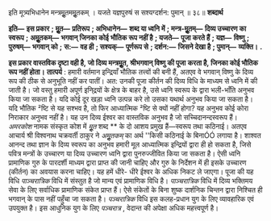  

इति मूत्र्यभिधानेन मन्त्रमूॢतममूॢतकम् । यजते यज्ञपुरुषं स सश्यग्दर्शन: पुमान् ॥ ३८॥ **शब्दार्थ** 

**इति—** **इस प्रकार** **; मूॢत—** **प्रतिरूप** **; अभिधानेन—** **शब्द या ध्वनि में** **; मन्त्र-मूॢतम्—** **दिव्य उच्चारण का स्वरूप** **;** **अमूॢतकम्—** **भगवान् जिनका कोई भौतिक रूप नहीं है** **; यजते—** **पूजा करते हैं** **; यज्ञ—** **विष्णु** **; पुरुषम्—** **भगवान् को** **;** **स:—** **वह ही** **; सश्यक्—** **पूर्णरूप से** **; दर्शन:—** **जिसने देखा है** **; पुमान्—** **व्यक्ति।** **.** 

**इस प्रकार वास्तविक दृष्टा वही है, जो दिव्य मन्त्रमूॢत, श्रीभगवान् विष्णु की पूजा** **करता है, जिनका कोई भौतिक रूप नहीं होता।** **तात्पर्य** : हमारी वर्तमान इन्द्रियाँ भौतिक तत्त्वों की बनी हैं, अतएव वे भगवान् विष्णु के दिव्य रूप की ठीक से अनुभूति नहीं कर पातीं। अत: उनकी पूजा कीर्तन की दिव्य विधि के माध्यम से ध्वनि में की जाती है। जो वस्तु हमारी अपूर्ण इनि्द्रयों के क्षेत्र के बाहर है, उसे ध्वनि स्वरूप के द्वारा भली-भाँति अनुभव किया जा सकता है। यदि कोई दूर खड़ा ध्वनि उत्पन्न करे तो उसका यथार्थ अनुभव किया जा सकता है। यदि भौतिक ²ष्टि से यह सश्भव है, तो फिर आध्यात्मिक ²ष्टि से क्यों नहीं होगा? यह अनुभव कोई कोरा निराकार अनुभव नहीं है। यह उन दिव्य ईश्वर का वास्तविक अनुभव है जो सच्चिदानन्दस्वरूप हैं। *अमरकोश* नामक संस्कृत कोश में *मूॢत* शब्द ** के दो आशय प्रमुख हैं—स्वरूप तथा कठिनाई। अतएव आचार्य श्री विश्वनाथ चक्रवर्ती ठाकुर ने *अमूॢतकम्* का अर्थ ''किसी कठिनाई के बिनाÓÓ लगाया है। शाश्वत आनन्द तथा ज्ञान के दिव्य स्वरूप का अनुभव हमारी मूल आध्यात्मिक इन्द्रियों द्वारा ही हो सकता है, जिसे पवित्र मन्त्रों के उच्चारण या दिव्य उच्चारण ध्वनि द्वारा पुनरुज्जीवित किया जा सकता है। ऐसी ध्वनि प्रामाणिक गुरु के पारदर्शी माध्यम द्वारा प्राप्त की जानी चाहिए और गुरु के निर्देशन में ही इसके उच्चारण (कीर्तन) का अवयास करना चाहिए। यह हमें धीरे- धीरे ईश्वर के अधिक निकट ले जाएगा। पूजा की यह विधि *पाञ्चरात्रिक* विधि में संस्तुत है जो मान्य एवं प्रामाणिक विधि है। *पाञ्चरात्रिक* विधि में दिव्य भक्तिमय सेवा के लिए सर्वाधिक प्रामाणिक संकेत प्राप्त हैं। ऐसे संकेतों के बिना शुष्क दार्शनिक चिन्तन द्वारा निश्चित ही भगवान् के पास नहीं पहुँचा जा सकता है। *पञ्चरात्रिक* विधि इस कलह-प्रधान युग के लिए व्यावहारिक एवं उपयुक्त है। इस आधुनिक युग के लिए *पञ्चरात्र* , वेदान्त की अपेक्षा अधिक महत्त्वपूर्ण है। 